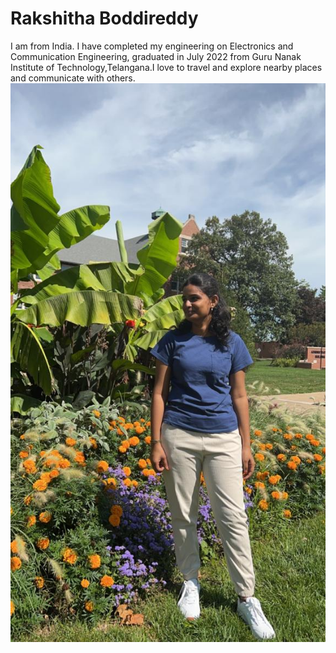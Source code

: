 # Rakshitha Boddireddy
I am from India. I have completed my engineering on Electronics and Communication Engineering, graduated in July 2022 from Guru Nanak Institute of Technology,Telangana.I love to travel and explore nearby places and communicate with others.
![image](WhatsApp%20Image%202023-08-28%20at%207.55.37%20PM.jpeg)
